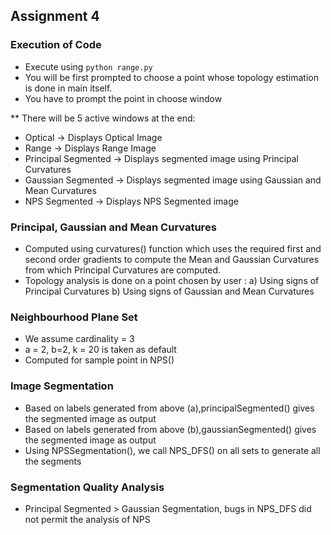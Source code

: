 ## Assignment 4

### Execution of Code

* Execute using ``` python range.py ```
* You will be first prompted to choose a point whose topology estimation is done in main itself.
* You have to prompt the point in choose window

** There will be 5 active windows at the end:
* Optical -> Displays Optical Image
* Range -> Displays Range Image
* Principal Segmented -> Displays segmented image using Principal Curvatures
* Gaussian Segmented -> Displays segmented image using Gaussian and Mean Curvatures
* NPS Segmented -> Displays NPS Segmented image

### Principal, Gaussian and Mean Curvatures

* Computed using curvatures() function which uses the required first and second order gradients to compute the Mean and Gaussian Curvatures from which Principal Curvatures are computed.
* Topology analysis is done on a point chosen by user :
	a) Using signs of Principal Curvatures 
	b) Using signs of Gaussian and Mean Curvatures


### Neighbourhood Plane Set

* We assume cardinality = 3
* a = 2, b=2, k = 20 is taken as default
* Computed for sample point in NPS()

### Image Segmentation

* Based on labels generated from above (a),principalSegmented() gives the segmented image as output
* Based on labels generated from above (b),gaussianSegmented() gives the segmented image as output
* Using NPSSegmentation(), we call NPS_DFS() on all sets to generate all the segments

### Segmentation Quality Analysis 

* Principal Segmented > Gaussian Segmentation, bugs in NPS_DFS did not permit the analysis of NPS




